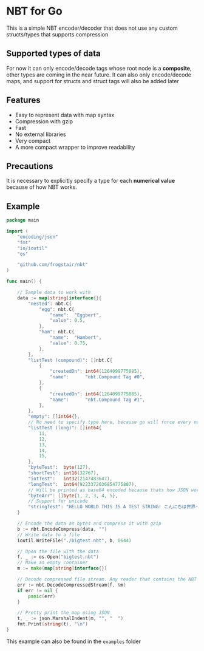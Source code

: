 # NBT for Go

This is a simple NBT encoder/decoder that does not use any custom structs/types that supports compression

## Supported types of data

For now it can only encode/decode tags whose root node is a **composite**, other types are coming in the near future. It can also only encode/decode maps, and support for structs and struct tags will also be added later

## Features

- Easy to represent data with map syntax
- Compression with gzip
- Fast
- No external libraries
- Very compact
- A more compact wrapper to improve readability

## Precautions

It is necessary to explicitly specify a type for each **numerical value** because of how NBT works.

## Example

```go
package main

import (
    "encoding/json"
    "fmt"
    "io/ioutil"
    "os"

    "github.com/frogstair/nbt"
)

func main() {

    // Sample data to work with
    data := map[string]interface{}{
        "nested": nbt.C{
            "egg": nbt.C{
                "name":  "Eggbert",
                "value": 0.5,
            },
            "ham": nbt.C{
                "name":  "Hambert",
                "value": 0.75,
            },
        },
        "listTest (compound)": []nbt.C{
            {
                "createdOn": int64(1264099775885),
                "name":      "nbt.Compound Tag #0",
            },
            {
                "createdOn": int64(1264099775885),
                "name":      "nbt.Compound Tag #1",
            },
        },
        "empty": []int64{},
        // No need to specify type here, because go will force every number to be an int64
        "listTest (long)": []int64{
            11,
            12,
            13,
            14,
            15,
        },
        "byteTest":  byte(127),
        "shortTest": int16(32767),
        "intTest":   int32(2147483647),
        "longTest":  int64(9223372036854775807),
        // Will be printed as base64 encoded because thats how JSON works
        "byteArr": []byte{1, 2, 3, 4, 5},
        // Support for unicode
        "stringTest": "HELLO WORLD THIS IS A TEST STRING! こんにちは世界〜",
    }

    // Encode the data as bytes and compress it with gzip
    b := nbt.EncodeCompress(data, "")
    // Write data to a file
    ioutil.WriteFile("./bigtest.nbt", b, 0644)

    // Open the file with the data
    f, _ := os.Open("bigtest.nbt")
    // Make an empty container
    m := make(map[string]interface{})

    // Decode compressed file stream. Any reader that contains the NBT data works
    err := nbt.DecodeCompressedStream(f, &m)
    if err != nil {
        panic(err)
    }

    // Pretty print the map using JSON
    t, _ := json.MarshalIndent(m, "", "  ")
    fmt.Print(string(t), "\n")
}


```

This example can also be found in the `examples` folder

